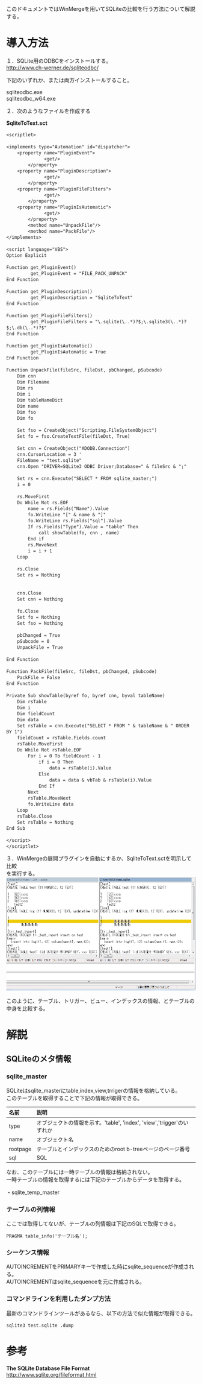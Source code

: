 このドキュメントではWinMergeを用いてSQLiteの比較を行う方法について解説する。  
  
# 導入方法  
１．SQLite用のODBCをインストールする。  
http://www.ch-werner.de/sqliteodbc/  
  
下記のいずれか、または両方インストールすること。  
  
sqliteodbc.exe  
sqliteodbc_w64.exe   
  
２．次のようなファイルを作成する  
  
**SqliteToText.sct**  
```vbnet:SqliteToText.sct
<scriptlet>

<implements type="Automation" id="dispatcher">
	<property name="PluginEvent">
	          <get/>
        </property>
	<property name="PluginDescription">
	          <get/>
        </property>
	<property name="PluginFileFilters">
	          <get/>
        </property>
	<property name="PluginIsAutomatic">
	          <get/>
        </property>
      	<method name="UnpackFile"/>
      	<method name="PackFile"/>
</implements>

<script language="VBS">
Option Explicit

Function get_PluginEvent()
         get_PluginEvent = "FILE_PACK_UNPACK"
End Function

Function get_PluginDescription()
         get_PluginDescription = "SqliteToText"
End Function

Function get_PluginFileFilters()
         get_PluginFileFilters = "\.sqlite(\..*)?$;\.sqlite3(\..*)?$;\.db(\..*)?$"
End Function

Function get_PluginIsAutomatic()
         get_PluginIsAutomatic = True
End Function

Function UnpackFile(fileSrc, fileDst, pbChanged, pSubcode)
	Dim cnn
	Dim Filename
	Dim rs
	Dim i
	Dim tableNameDict
	Dim name
	Dim fso
	Dim fo

	Set fso = CreateObject("Scripting.FileSystemObject")
	Set fo = fso.CreateTextFile(fileDst, True)

	Set cnn = CreateObject("ADODB.Connection")
	cnn.CursorLocation = 3 '
	FileName = "test.sqlite"
	cnn.Open "DRIVER=SQLite3 ODBC Driver;Database=" & fileSrc & ";"
		
	Set rs = cnn.Execute("SELECT * FROM sqlite_master;")
	i = 0

	rs.MoveFirst
	Do While Not rs.EOF
		name = rs.Fields("Name").Value
		fo.WriteLine "[" & name & "]"
		fo.WriteLine rs.Fields("sql").Value
		If rs.Fields("Type").Value = "table" Then
			call showTable(fo, cnn , name)
		End if
		rs.MoveNext
		i = i + 1
	Loop 

	rs.Close
	Set rs = Nothing


	cnn.Close
	Set cnn = Nothing
	
	fo.Close
	Set fo = Nothing
	Set fso = Nothing
	
	pbChanged = True
	pSubcode = 0
	UnpackFile = True

End Function

Function PackFile(fileSrc, fileDst, pbChanged, pSubcode)
	PackFile = False
End Function

Private Sub showTable(byref fo, byref cnn, byval tableName)
	Dim rsTable
	Dim i
	Dim fieldCount
	Dim data
	Set rsTable = cnn.Execute("SELECT * FROM " & tableName & " ORDER BY 1")
	fieldCount = rsTable.Fields.count
	rsTable.MoveFirst
	Do While Not rsTable.EOF
		For i = 0 To fieldCount - 1
			if i = 0 Then
				data = rsTable(i).Value
			Else
				data = data & vbTab & rsTable(i).Value
			End If
		Next
		rsTable.MoveNext
		fo.WriteLine data
	Loop
	rsTable.Close
	Set rsTable = Nothing
End Sub

</script>
</scriptlet>

```  
  
３．WinMergeの展開プラグインを自動にするか、SqliteToText.sctを明示して比較  
を実行する。  
![無題.png](/image/8a540841-3442-3620-f8f6-19356f0faa10.png)  
  
このように、テーブル、トリガー、ビュー、インデックスの情報、とテーブルの中身を比較する。  
  
# 解説  
## SQLiteのメタ情報  
### sqlite_master  
SQLiteはsqlite_masterにtable,index,view,trrigerの情報を格納している。  
このテーブルを取得することで下記の情報が取得できる。  
  
|名前|説明|  
|:---|:---|  
|type|オブジェクトの情報を示す。'table', 'index', 'view','trigger'のいずれか|  
|name|オブジェクト名|  
|rootpage|テーブルとインデックスのためのroot b-treeページのページ番号|  
|sql|SQL|  
  
なお、このテーブルには一時テーブルの情報は格納されない。  
一時テーブルの情報を取得するには下記のテーブルからデータを取得する。  
  
・sqlite_temp_master  
  
  
### テーブルの列情報  
ここでは取得してないが、テーブルの列情報は下記のSQLで取得できる。  
  
```
PRAGMA table_info('テーブル名');
```  
  
### シーケンス情報  
AUTOINCREMENTをPRIMARYキーで作成した時にsqlite_sequenceが作成される。  
AUTOINCREMENTはsqlite_sequenceを元に作成される。  
  
### コマンドラインを利用したダンプ方法  
最新のコマンドラインツールがあるなら、以下の方法で似た情報が取得できる。  
  
```
sqlite3 test.sqlite .dump
```  
  
# 参考  
 __The SQLite Database File Format__   
http://www.sqlite.org/fileformat.html  
